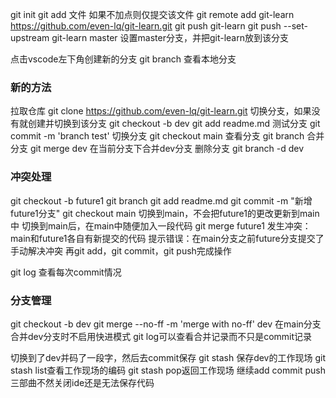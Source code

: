 git init
git add 文件    如果不加点则仅提交该文件
git remote add git-learn https://github.com/even-lq/git-learn.git
git push git-learn
git push --set-upstream git-learn master 设置master分支，并把git-learn放到该分支


点击vscode左下角创建新的分支
git branch 查看本地分支

### 新的方法

拉取仓库 git clone https://github.com/even-lq/git-learn.git
切换分支，如果没有就创建并切换到该分支 git checkout -b dev
git add readme.md
测试分支 git commit -m 'branch test'
切换分支 git checkout main
查看分支 git branch
合并分支 git merge dev 在当前分支下合并dev分支
删除分支 git branch -d dev



### 冲突处理
git checkout -b future1
git branch
git add readme.md
git commit -m "新增future1分支"
git checkout main 切换到main，不会把future1的更改更新到main中
切换到main后，在main中随便加入一段代码
git merge future1
发生冲突：main和future1各自有新提交的代码
提示错误：在main分支之前future分支提交了
手动解决冲突
再git add，git commit，git push完成操作


git log 查看每次commit情况

### 分支管理
git checkout -b dev
git merge --no-ff -m 'merge with no-ff' dev 在main分支合并dev分支时不启用快进模式
git log可以查看合并记录而不只是commit记录

切换到了dev并码了一段字，然后去commit保存
git stash 保存dev的工作现场
git stash list查看工作现场的编码
git stash pop返回工作现场
继续add commit push三部曲不然关闭ide还是无法保存代码